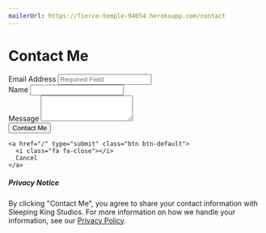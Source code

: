 ```yaml
---
mailerUrl: https://fierce-temple-94654.herokuapp.com/contact
---
```


# Contact Me

<script src="/assets/javascripts/contact_form.js"></script>

<style>
  .form-group-error span.errors {
    color: #a94442;
  }

  .form-group-error input, .form-group-error textarea {
    border-color: #a94442;
  }
</style>

<div class="alerts"></div>

<form action="{{ page.mailerUrl }}" accept-charset="UTF-8" method="post">
  <div class="form-group">
    <label for="contact_email_address">Email Address</label> <span class="errors"></span>
    <input type="email" id="contact_email_address" name="contact[email_address]" class="form-control" placeholder="Required Field">
  </div>

  <div class="form-group">
    <label for="contact_name">Name</label> <span class="errors"></span>
    <input type="text" id="contact_name" name="contact[name]" class="form-control">
  </div>

  <div class="form-group">
    <label for="contact_message">Message</label> <span class="errors"></span>
    <textarea id="contact_message" name="contact[message]" class="form-control" rows="3"></textarea>
  </div>

  <div class="form-group">
    <button type="submit" class="btn btn-primary">
      <i class="fa fa-envelope"></i>
      Contact Me
    </button>

    <a href="/" type="submit" class="btn btn-default">
      <i class="fa fa-close"></i>
      Cancel
    </a>
  </div>
</form>

##### Privacy Notice

By clicking "Contact Me", you agree to share your contact information with Sleeping King Studios. For more information on how we handle your information, see our [Privacy Policy](/about/privacy.html).
